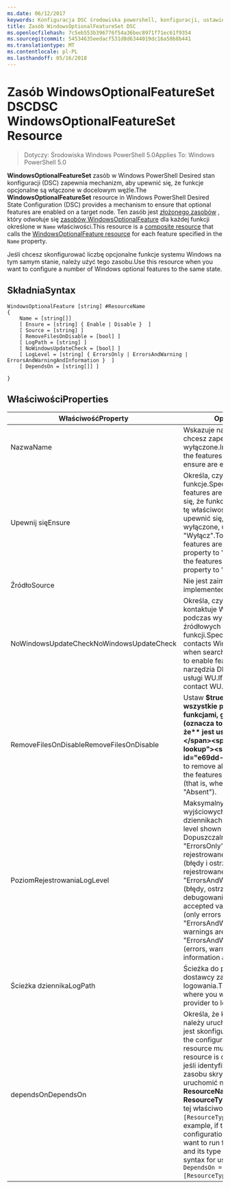 ```yaml
---
ms.date: 06/12/2017
keywords: Konfiguracja DSC środowiska powershell, konfiguracji, ustawienia
title: Zasób WindowsOptionalFeatureSet DSC
ms.openlocfilehash: 7c5eb553b396776f54a36bec8971f71ec61f9354
ms.sourcegitcommit: 54534635eedacf531d8d6344019dc16a50b8b441
ms.translationtype: MT
ms.contentlocale: pl-PL
ms.lasthandoff: 05/16/2018
---
```

# <a name="dsc-windowsoptionalfeatureset-resource"></a><span data-ttu-id="e69dd-103">Zasób WindowsOptionalFeatureSet DSC</span><span class="sxs-lookup"><span data-stu-id="e69dd-103">DSC WindowsOptionalFeatureSet Resource</span></span>

> <span data-ttu-id="e69dd-104">Dotyczy: Środowiska Windows PowerShell 5.0</span><span class="sxs-lookup"><span data-stu-id="e69dd-104">Applies To: Windows PowerShell 5.0</span></span>

<span data-ttu-id="e69dd-105">**WindowsOptionalFeatureSet** zasób w Windows PowerShell Desired stan konfiguracji (DSC) zapewnia mechanizm, aby upewnić się, że funkcje opcjonalne są włączone w docelowym węźle.</span><span class="sxs-lookup"><span data-stu-id="e69dd-105">The **WindowsOptionalFeatureSet** resource in Windows PowerShell Desired State Configuration (DSC) provides a mechanism to ensure that optional features are enabled on a target node.</span></span>
<span data-ttu-id="e69dd-106">Ten zasób jest [złożonego zasobów](authoringResourceComposite.md) , który odwołuje się [zasobów WindowsOptionalFeature](windowsOptionalFeatureResource.md) dla każdej funkcji określone w `Name` właściwości.</span><span class="sxs-lookup"><span data-stu-id="e69dd-106">This resource is a [composite resource](authoringResourceComposite.md) that calls the [WindowsOptionalFeature resource](windowsOptionalFeatureResource.md) for each feature specified in the `Name` property.</span></span>

<span data-ttu-id="e69dd-107">Jeśli chcesz skonfigurować liczbę opcjonalne funkcje systemu Windows na tym samym stanie, należy użyć tego zasobu.</span><span class="sxs-lookup"><span data-stu-id="e69dd-107">Use this resource when you want to configure a number of Windows optional features to the same state.</span></span>

## <a name="syntax"></a><span data-ttu-id="e69dd-108">Składnia</span><span class="sxs-lookup"><span data-stu-id="e69dd-108">Syntax</span></span>

```
WindowsOptionalFeature [string] #ResourceName
{
    Name = [string[]]
    [ Ensure = [string] { Enable | Disable }  ]
    [ Source = [string] ]
    [ RemoveFilesOnDisable = [bool] ]
    [ LogPath = [string] ]
    [ NoWindowsUpdateCheck = [bool] ]
    [ LogLevel = [string] { ErrorsOnly | ErrorsAndWarning | ErrorsAndWarningAndInformation }  ]
    [ DependsOn = [string[]] ]

}
```

## <a name="properties"></a><span data-ttu-id="e69dd-109">Właściwości</span><span class="sxs-lookup"><span data-stu-id="e69dd-109">Properties</span></span>

|  <span data-ttu-id="e69dd-110">Właściwość</span><span class="sxs-lookup"><span data-stu-id="e69dd-110">Property</span></span>  |  <span data-ttu-id="e69dd-111">Opis</span><span class="sxs-lookup"><span data-stu-id="e69dd-111">Description</span></span>   |
|---|---|
| <span data-ttu-id="e69dd-112">Nazwa</span><span class="sxs-lookup"><span data-stu-id="e69dd-112">Name</span></span>| <span data-ttu-id="e69dd-113">Wskazuje nazwę funkcji, które chcesz zapewnić są włączone lub wyłączone.</span><span class="sxs-lookup"><span data-stu-id="e69dd-113">Indicates the name of the features that you want to ensure are enabled or disabled.</span></span>|
| <span data-ttu-id="e69dd-114">Upewnij się</span><span class="sxs-lookup"><span data-stu-id="e69dd-114">Ensure</span></span>| <span data-ttu-id="e69dd-115">Określa, czy są włączone funkcje.</span><span class="sxs-lookup"><span data-stu-id="e69dd-115">Specifies whether the features are enabled.</span></span> <span data-ttu-id="e69dd-116">Aby upewnić się, że funkcje są włączone, ustaw tę właściwość, aby "Włącz", aby upewnić się, że te funkcje są wyłączone, ustaw dla właściwości "Wyłącz".</span><span class="sxs-lookup"><span data-stu-id="e69dd-116">To ensure that the features are enabled, set this property to "Enable" To ensure that the features are disabled, set the property to "Disable".</span></span>|
| <span data-ttu-id="e69dd-117">Źródło</span><span class="sxs-lookup"><span data-stu-id="e69dd-117">Source</span></span>| <span data-ttu-id="e69dd-118">Nie jest zaimplementowana.</span><span class="sxs-lookup"><span data-stu-id="e69dd-118">Not implemented.</span></span>|
| <span data-ttu-id="e69dd-119">NoWindowsUpdateCheck</span><span class="sxs-lookup"><span data-stu-id="e69dd-119">NoWindowsUpdateCheck</span></span>| <span data-ttu-id="e69dd-120">Określa, czy narzędzia DISM kontaktuje Windows Update (WU) podczas wyszukiwania plików źródłowych do włączania funkcji.</span><span class="sxs-lookup"><span data-stu-id="e69dd-120">Specifies whether DISM contacts Windows Update (WU) when searching for the source files to enable features.</span></span> <span data-ttu-id="e69dd-121">Jeśli $true, narzędzia DISM skontaktować się z usługi WU.</span><span class="sxs-lookup"><span data-stu-id="e69dd-121">If $true, DISM does not contact WU.</span></span>|
| <span data-ttu-id="e69dd-122">RemoveFilesOnDisable</span><span class="sxs-lookup"><span data-stu-id="e69dd-122">RemoveFilesOnDisable</span></span>| <span data-ttu-id="e69dd-123">Ustaw **$true** Aby usunąć wszystkie pliki skojarzone z funkcjami, gdy są one wyłączone (oznacza to, gdy **upewnij się, że** jest ustawiona na "Brak").</span><span class="sxs-lookup"><span data-stu-id="e69dd-123">Set to **$true** to remove all files associated with the features when they are disabled (that is, when **Ensure** is set to "Absent").</span></span>|
| <span data-ttu-id="e69dd-124">PoziomRejestrowania</span><span class="sxs-lookup"><span data-stu-id="e69dd-124">LogLevel</span></span>| <span data-ttu-id="e69dd-125">Maksymalny poziom informacji wyjściowych wyświetlanych w dziennikach.</span><span class="sxs-lookup"><span data-stu-id="e69dd-125">The maximum output level shown in the logs.</span></span> <span data-ttu-id="e69dd-126">Dopuszczalne wartości to: "ErrorsOnly" (tylko błędy są rejestrowane), "ErrorsAndWarning" (błędy i ostrzeżenia są rejestrowane), a "ErrorsAndWarningAndInformation" (błędy, ostrzeżenia i informacje o debugowaniu są rejestrowane).</span><span class="sxs-lookup"><span data-stu-id="e69dd-126">The accepted values are: "ErrorsOnly" (only errors are logged), "ErrorsAndWarning" (errors and warnings are logged), and "ErrorsAndWarningAndInformation" (errors, warnings, and debug information are logged).</span></span>|
| <span data-ttu-id="e69dd-127">Ścieżka dziennika</span><span class="sxs-lookup"><span data-stu-id="e69dd-127">LogPath</span></span>| <span data-ttu-id="e69dd-128">Ścieżka do pliku dziennika miejscu dostawcy zasobów do operacji logowania.</span><span class="sxs-lookup"><span data-stu-id="e69dd-128">The path to a log file where you want the resource provider to log the operation.</span></span>|
| <span data-ttu-id="e69dd-129">dependsOn</span><span class="sxs-lookup"><span data-stu-id="e69dd-129">DependsOn</span></span>| <span data-ttu-id="e69dd-130">Określa, że konfiguracja inny zasób należy uruchomić przed ten zasób jest skonfigurowany.</span><span class="sxs-lookup"><span data-stu-id="e69dd-130">Specifies that the configuration of another resource must run before this resource is configured.</span></span> <span data-ttu-id="e69dd-131">Na przykład jeśli identyfikator konfiguracji zasobu skryptu bloku, który chcesz uruchomić najpierw jest __ResourceName__ i jej typ jest __ResourceType__, składnia za pomocą tej właściwości jest `DependsOn = "[ResourceType]ResourceName"`.</span><span class="sxs-lookup"><span data-stu-id="e69dd-131">For example, if the ID of the resource configuration script block that you want to run first is __ResourceName__ and its type is __ResourceType__, the syntax for using this property is `DependsOn = "[ResourceType]ResourceName"`.</span></span>|